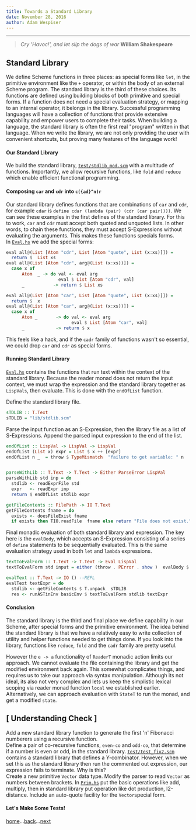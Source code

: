 ```yaml
---
title: Towards a Standard Library
date: November 28, 2016
author: Adam Wespiser
---
```


----
> *Cry 'Havoc!', and let slip the dogs of war*  **William Shakespeare**

## Standard Library
We define Scheme functions in three places: as special forms like `let`, in the primitive environment like the `+` operator, or within the body of an external Scheme program.
The standard library is the third of these choices.
Its functions are defined using building blocks of both primitive and special forms.
If a function does not need a special evaluation strategy, or mapping to an internal operator, it belongs in the library.
Successful programming languages will have a collection of functions that provide extensive capability and empower users to complete their tasks.
When building a language, the standard library is often the first real "program" written in that language.
When we write the library, we are not only providing the user with convenient shortcuts, but proving many features of the language work!


#### Our Standard Library
We build the standard library, [`test/stdlib_mod.scm`](https://github.com/write-you-a-scheme-v2/scheme/tree/master/test/stdlib_mod.scm) with a multitude of functions. 
Importantly, we allow recursive functions, like `fold` and `reduce` which enable efficient functional programming.

#### Composing `car` and `cdr` into `c({ad}^n)r`
Our standard library defines functions that are combinations of `car` and `cdr`, for example `cdar` is `define cdar (lambda (pair) (cdr (car pair))))`.
 We can see these examples in the first defines of the standard library.
For this to work, `car` and `cdr` must accept both quoted and unquoted lists.
In other words, to chain these functions, they must accept S-Expressions without evaluating the arguments.
This makes these functions specials forms.     
In [`Eval.hs`](https://github.com/write-you-a-scheme-v2/scheme/tree/master/src/Eval.hs) we add the special forms:       
```haskell
eval all@(List [Atom "cdr", List [Atom "quote", List (x:xs)]]) =
  return $  List xs
eval all@(List [Atom "cdr", arg@(List (x:xs))]) =  
  case x of
      Atom  _ -> do val <- eval arg
                    eval $ List [Atom "cdr", val]
      _           -> return $ List xs

eval all@(List [Atom "car", List [Atom "quote", List (x:xs)]]) =
  return $  x
eval all@(List [Atom "car", arg@(List (x:xs))]) =  
  case x of
      Atom _       -> do val <- eval arg
                         eval $ List [Atom "car", val]
      _            -> return $ x
``` 
This feels like a hack, and if the `cadr` family of functions wasn't so essential, we could drop `car` and `cdr` as special forms.    
#### Running Standard Library 
[`Eval.hs`](https://github.com/write-you-a-scheme-v2/scheme/tree/master/src/Eval.hs) contains the functions that run text within the context of the standard library.
Because the reader monad does not return the input context, we must wrap the expression and the standard library together as `LispVals`, then evaluate.
This is done with the `endOfList` function. 

Define the standard library file. 
```haskell
sTDLIB :: T.Text
sTDLIB = "lib/stdlib.scm" 
```

Parse the input function as an S-Expression, then the  library file as a list of S-Expressions. Append the parsed input expression to the end of the  list.
```Haskell
endOfList :: LispVal -> LispVal -> LispVal
endOfList (List x) expr = List $ x ++ [expr]
endOfList n _  = throw $ TypeMismatch  "failure to get variable: " n


parseWithLib :: T.Text -> T.Text -> Either ParseError LispVal
parseWithLib std inp = do
  stdlib <- readExprFile std
  expr   <- readExpr inp
  return $ endOfList stdlib expr

getFileContents :: FilePath -> IO T.Text
getFileContents fname = do
  exists <- doesFileExist fname
  if exists then TIO.readFile  fname else return "File does not exist."
```

Final monadic evaluation of both standard library and expression.
The key here is the `evalBody`, which accepts an S-Expression consisting of a series of `define` statements to be sequentially evaluated.
This is the same evaluation strategy used in both `let` and `lambda` expressions. 

```Haskell
textToEvalForm :: T.Text -> T.Text -> Eval LispVal
textToEvalForm std input = either (throw . PError . show )  evalBody $ parseWithLib std input

evalText :: T.Text -> IO () --REPL
evalText textExpr = do
  stdlib <- getFileContents $ T.unpack  sTDLIB
  res <- runASTinEnv basicEnv $ textToEvalForm stdlib textExpr
```

#### Conclusion
The standard library is the third and final place we define capability in our Scheme, after special forms and the primitive environment.
The idea behind the standard library is that we have a relatively easy to write collection of utility and helper functions needed to get things done. 
If you look into the library, functions like `reduce`, `fold` and the `cadr` family are pretty useful. 

However the `e -> a` functionality of `ReaderT` monadic action limits our approach.
We cannot evaluate the file containing the library and get the modified environment back again.
This somewhat complicates things, and requires us to take our approach via syntax manipulation.
Although its not ideal, its also not very complex and lets us keep the simplistic lexical scoping via reader monad function `local` we established earlier.
Alternatively, we can approach evaluation with `StateT` to run the monad, and get a modified `state`.

## [ Understanding Check ]
Add a new standard library function to generate the first 'n' Fibonacci numberers using a recursive function.     
Define a pair of co-recursive functions, `even-co` and `odd-co`, that determine if a number is even or odd, in the standard library.
[`test/test_fix2.scm`](https://github.com/write-you-a-scheme-v2/scheme/tree/master/test/test_fix2.scm) contains a standard library that defines a Y-combinator.
However, when we set this as the standard library then run the commented out expression, our expression fails
to terminate. Why is this?     
Create a new primitive `Vector` data type. Modify the parser to read `Vector` as numbers between brackets. In [`Prim.hs`](https://github.com/write-you-a-scheme-v2/scheme/tree/master/src/Prim.hs) put the basic operations like add, multiply, then in standard library put operation like dot production, l2-distance. Include an auto-quote facility for the `Vector`special form.        

#### Let's Make Some Tests!
[home](home.html)...[back](07_io.html)...[next](09_test.html)
